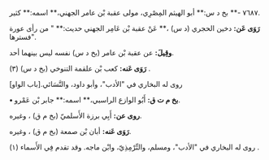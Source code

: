 ٧٦٨٧ -** بخ د س:** أبو الهيثم المِصْرِي، مولى عقبة بْن عامر الجهني،** اسمه:** كثير.

**رَوَى عَن:** دخين الحجري (د س) ،** عَنْ عقبة بْن عَامِر الجهني حديث:** " من رأى عورة فسترها".

**وقِيلَ:** عن عقبة بْن عامر (بخ د س) نفسه ليس بينهما أحد.

**رَوَى عَنه:** كعب بْن علقمة التنوخي (بخ د س) (٣) .

روى له البخاري في "الأدب"، وأبو داود، والنَّسَائي.[باب الواو]

**• بخ م ت ق:** أَبُو الوازع الراسبي،** اسمه:** جابر بْن عَمْرو.

**روى عن:** أَبِي برزة الأَسلميّ (بخ م ق) ، وغيره.

**رَوَى عَنه:** أبان بْن صمعة (بخ م ق) ، وغيره.

روى له البخاري في "الأدب"، ومسلم، والتِّرْمِذِيّ، وابْن ماجه. وقد تقدم فِي الأَسماء (١) .